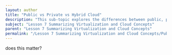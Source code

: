 ```yaml
---
layout: author
title: "Public vs Private vs Hybrid Cloud"
description: "This sub-topic explores the differences between public, private, and hybrid cloud models. It outlines the key characteristics and use cases for each type of cloud deployment, discussing aspects such as accessibility, scalability, security, and control. Public cloud services are provided over the internet and are available to multiple users, making them cost-effective for businesses looking for flexibility. Private clouds are dedicated environments that offer enhanced security and control, typically used by organizations with strict compliance requirements. Hybrid clouds combine elements of both public and private clouds, allowing businesses to move workloads between them as needs change, providing the benefits of both models. Understanding these distinctions is crucial for IT professionals when designing and implementing cloud strategies that align with organizational goals."
subject: "Lesson 7 Summarizing Virtualization and Cloud Concepts"
parent: "Lesson 7 Summarizing Virtualization and Cloud Concepts"
permalink: "/Lesson 7 Summarizing Virtualization and Cloud Concepts/Public vs Private vs Hybrid Cloud/"
---
```


does this matter?

